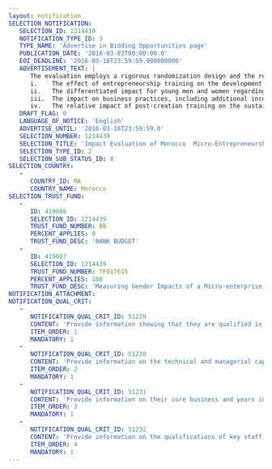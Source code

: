 ```yaml
---
layout: notification
SELECTION_NOTIFICATION: 
   SELECTION_ID: 1214439
   NOTIFICATION_TYPE_ID: 3
   TYPE_NAME: 'Advertise in Bidding Opportunities page'
   PUBLICATION_DATE: '2016-03-03T00:00:00.0'
   EOI_DEADLINE: '2016-03-18T23:59:59.900000000'
   ADVERTISEMENT_TEXT: |
      The evaluation employs a rigorous randomization design and the related baseline survey is being implemented in parallel to the project. The Impact Evaluation (IE) has been designed by an independent research team and is partially funded through the Umbrella Facility for Gender Equality Trust Fund (UFGE), a competitive and peer-reviewed funding mechanism for gender innovations. The research design builds on a random assignment of qualified youth into treatment and control groups during the Entrepreneurship Bootcamps. The baseline study will cover ca. 100 bootcamps throughout the country (in urban and rural areas) targeting ca. 1000 youth in the treatment and control group, respectively (total sample size is ca. 2000 youth), which will allow a detailed analysis of treatment effects. In particular the evaluation has been designed to measure the project impact on the following outcomes:
      i.	The effect of entrepreneurship training on the development of entrepreneurial skills and attitudes; the ability to secure external funds; and the probability to start and expand a business.
      ii.	The differentiated impact for young men and women regarding the above outcomes, with a focus on the effectiveness of the gender-sensitive design features of the project.
      iii.	The impact on business practices, including additional income and job creation among successful training participants compared to young entrepreneurs who did not receive entrepreneurship training.
      iv.	The relative impact of post-creation training on the sustainability of new and expanded firms, including creation of employment opportunities and income.
   DRAFT_FLAG: 0
   LANGUAGE_OF_NOTICE: 'English'
   ADVERTISE_UNTIL: '2016-03-18T23:59:59.0'
   SELECTION_NUMBER: 1214439
   SELECTION_TITLE: 'Impact Evaluation of Morocco  Micro-Entrepreneurship for Disadvantaged Youth Project (P144134)'
   SELECTION_TYPE_ID: 2
   SELECTION_SUB_STATUS_ID: 8
SELECTION_COUNTRY: 
   - 
      COUNTRY_ID: MA
      COUNTRY_NAME: Morocco
SELECTION_TRUST_FUND: 
   - 
      ID: 419086
      SELECTION_ID: 1214439
      TRUST_FUND_NUMBER: BB
      PERCENT_APPLIES: 0
      TRUST_FUND_DESC: 'BANK BUDGET'
   - 
      ID: 419087
      SELECTION_ID: 1214439
      TRUST_FUND_NUMBER: TF017615
      PERCENT_APPLIES: 100
      TRUST_FUND_DESC: 'Measuring Gender Impacts of a Micro-enterprise Project for Disadvantaged Youth'
NOTIFICATION_ATTACHMENT: 
NOTIFICATION_QUAL_CRIT: 
   - 
      NOTIFICATION_QUAL_CRIT_ID: 51229
      CONTENT: 'Provide information showing that they are qualified in the field of the assignment.'
      ITEM_ORDER: 1
      MANDATORY: 1
   - 
      NOTIFICATION_QUAL_CRIT_ID: 51230
      CONTENT: 'Provide information on the technical and managerial capabilities of the firm.'
      ITEM_ORDER: 2
      MANDATORY: 1
   - 
      NOTIFICATION_QUAL_CRIT_ID: 51231
      CONTENT: 'Provide information on their core business and years in business.'
      ITEM_ORDER: 3
      MANDATORY: 1
   - 
      NOTIFICATION_QUAL_CRIT_ID: 51232
      CONTENT: 'Provide information on the qualifications of key staff.'
      ITEM_ORDER: 4
      MANDATORY: 1
---
```

